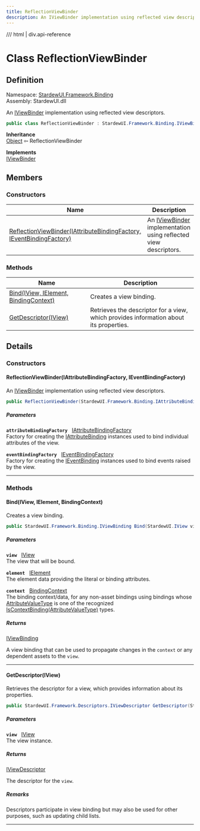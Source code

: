 ```yaml
---
title: ReflectionViewBinder
description: An IViewBinder implementation using reflected view descriptors.
---
```


<link rel="stylesheet" href="/StardewUI/stylesheets/reference.css" />

/// html | div.api-reference

# Class ReflectionViewBinder

## Definition

<div class="api-definition" markdown>

Namespace: [StardewUI.Framework.Binding](index.md)  
Assembly: StardewUI.dll  

</div>

An [IViewBinder](iviewbinder.md) implementation using reflected view descriptors.

```cs
public class ReflectionViewBinder : StardewUI.Framework.Binding.IViewBinder
```

**Inheritance**  
[Object](https://learn.microsoft.com/en-us/dotnet/api/system.object) ⇦ ReflectionViewBinder

**Implements**  
[IViewBinder](iviewbinder.md)

## Members

### Constructors

 | Name | Description |
| --- | --- |
| [ReflectionViewBinder(IAttributeBindingFactory, IEventBindingFactory)](#reflectionviewbinderiattributebindingfactory-ieventbindingfactory) | An [IViewBinder](iviewbinder.md) implementation using reflected view descriptors. | 

### Methods

 | Name | Description |
| --- | --- |
| [Bind(IView, IElement, BindingContext)](#bindiview-ielement-bindingcontext) | Creates a view binding. | 
| [GetDescriptor(IView)](#getdescriptoriview) | Retrieves the descriptor for a view, which provides information about its properties. | 

## Details

### Constructors

#### ReflectionViewBinder(IAttributeBindingFactory, IEventBindingFactory)

An [IViewBinder](iviewbinder.md) implementation using reflected view descriptors.

```cs
public ReflectionViewBinder(StardewUI.Framework.Binding.IAttributeBindingFactory attributeBindingFactory, StardewUI.Framework.Binding.IEventBindingFactory eventBindingFactory);
```

##### Parameters

**`attributeBindingFactory`** &nbsp; [IAttributeBindingFactory](iattributebindingfactory.md)  
Factory for creating the [IAttributeBinding](iattributebinding.md) instances used to bind individual attributes of the view.

**`eventBindingFactory`** &nbsp; [IEventBindingFactory](ieventbindingfactory.md)  
Factory for creating the [IEventBinding](ieventbinding.md) instances used to bind events raised by the view.

-----

### Methods

#### Bind(IView, IElement, BindingContext)

Creates a view binding.

```cs
public StardewUI.Framework.Binding.IViewBinding Bind(StardewUI.IView view, StardewUI.Framework.Dom.IElement element, StardewUI.Framework.Binding.BindingContext context);
```

##### Parameters

**`view`** &nbsp; [IView](../../iview.md)  
The view that will be bound.

**`element`** &nbsp; [IElement](../dom/ielement.md)  
The element data providing the literal or binding attributes.

**`context`** &nbsp; [BindingContext](bindingcontext.md)  
The binding context/data, for any non-asset bindings using bindings whose [AttributeValueType](../grammar/attributevaluetype.md) is one of the recognized [IsContextBinding(AttributeValueType)](../grammar/attributevaluetypeextensions.md#iscontextbindingattributevaluetype) types.

##### Returns

[IViewBinding](iviewbinding.md)

  A view binding that can be used to propagate changes in the `context` or any dependent assets to the `view`.

-----

#### GetDescriptor(IView)

Retrieves the descriptor for a view, which provides information about its properties.

```cs
public StardewUI.Framework.Descriptors.IViewDescriptor GetDescriptor(StardewUI.IView view);
```

##### Parameters

**`view`** &nbsp; [IView](../../iview.md)  
The view instance.

##### Returns

[IViewDescriptor](../descriptors/iviewdescriptor.md)

  The descriptor for the `view`.

##### Remarks

Descriptors participate in view binding but may also be used for other purposes, such as updating child lists.

-----

